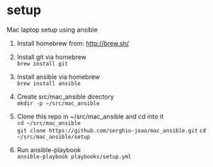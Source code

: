 # setup
Mac laptop setup using ansible

1. Install homebrew from: http://brew.sh/

2. Install git via homebrew  
```brew install git```

3. Install ansible via homebrew  
```brew install ansible```

4. Create src/mac_ansible directory  
```mkdir -p ~/src/mac_ansible```

5. Clone this repo in ~/src/mac_ansible and cd into it  
```cd ~/src/mac_ansible```  
```git clone https://github.com/serghio-joao/mac_ansible.git```
```cd ~/src/mac_ansible/setup```

6. Run ansible-playbook  
```ansible-playbook playbooks/setup.yml```
